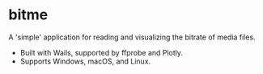 # bitme

A 'simple' application for reading and visualizing the bitrate of media files.

- Built with Wails, supported by ffprobe and Plotly.
- Supports Windows, macOS, and Linux.
